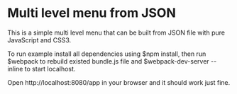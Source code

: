 # Multi level menu from JSON
This is a simple multi level menu that can be built from JSON file with pure JavaScript and CSS3.

To run example install all dependencies using $npm install, then run $webpack to rebuild existed bundle.js file and $webpack-dev-server --inline to start localhost.

Open http://localhost:8080/app in your browser and it should work just fine.

